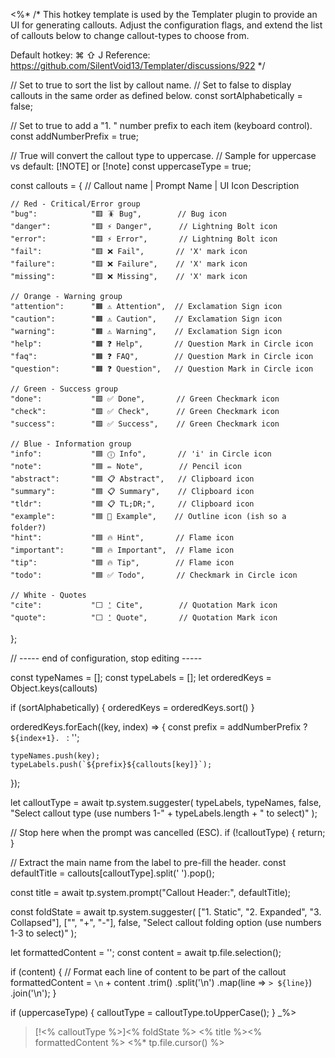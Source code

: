 <%*
/*
This hotkey template is used by the Templater plugin to provide an UI for generating callouts. Adjust the configuration flags, and extend the list of callouts below to change callout-types to choose from.

Default hotkey: ⌘ ⇧ J
Reference: https://github.com/SilentVoid13/Templater/discussions/922
*/

// Set to true to sort the list by callout name.
// Set to false to display callouts in the same order as defined below.
const sortAlphabetically = false;

// Set to true to add a "1. " number prefix to each item (keyboard control).
const addNumberPrefix = true;

// True will convert the callout type to uppercase.
// Sample for uppercase vs default: [!NOTE] or [!note]
const uppercaseType = true;

const callouts = {
    //  Callout name  |  Prompt Name    |  UI Icon Description

    // Red - Critical/Error group
    "bug":            "🟥 🪳 Bug",        // Bug icon
    "danger":         "🟥 ⚡️ Danger",      // Lightning Bolt icon
    "error":          "🟥 ⚡️ Error",       // Lightning Bolt icon
    "fail":           "🟥 ❌ Fail",       // 'X' mark icon
    "failure":        "🟥 ❌ Failure",    // 'X' mark icon
    "missing":        "🟥 ❌ Missing",    // 'X' mark icon
    
    // Orange - Warning group
    "attention":      "🟧 ⚠️ Attention",  // Exclamation Sign icon
    "caution":        "🟧 ⚠️ Caution",    // Exclamation Sign icon
    "warning":        "🟧 ⚠️ Warning",    // Exclamation Sign icon
    "help":           "🟧 ❓ Help",       // Question Mark in Circle icon
    "faq":            "🟧 ❓ FAQ",        // Question Mark in Circle icon
    "question":       "🟧 ❓ Question",   // Question Mark in Circle icon
    
    // Green - Success group
    "done":           "🟩 ✅ Done",       // Green Checkmark icon
    "check":          "🟩 ✅ Check",      // Green Checkmark icon
    "success":        "🟩 ✅ Success",    // Green Checkmark icon
    
    // Blue - Information group
    "info":           "🟦 ⓘ Info",       // 'i' in Circle icon
    "note":           "🟦 ✏️ Note",        // Pencil icon
    "abstract":       "🟦 📋 Abstract",   // Clipboard icon 
    "summary":        "🟦 📋 Summary",    // Clipboard icon  
    "tldr":           "🟦 📋 TL;DR;",     // Clipboard icon  
    "example":        "🟦 📑 Example",    // Outline icon (ish so a folder?)
    "hint":           "🟦 🔥 Hint",       // Flame icon
    "important":      "🟦 🔥 Important",  // Flame icon
    "tip":            "🟦 🔥 Tip",        // Flame icon
    "todo":           "🟦 ✅ Todo",       // Checkmark in Circle icon
    
    // White - Quotes
    "cite":           "⬜️ ⍘ Cite",        // Quotation Mark icon
    "quote":          "⬜️ ⍘ Quote",       // Quotation Mark icon
};

// ----- end of configuration, stop editing -----

const typeNames = [];
const typeLabels = [];
let orderedKeys = Object.keys(callouts)

if (sortAlphabetically) {
    orderedKeys = orderedKeys.sort()
}

orderedKeys.forEach((key, index) => {
    const prefix = addNumberPrefix ? `${index+1}. ` : '';
        
    typeNames.push(key);
    typeLabels.push(`${prefix}${callouts[key]}`);
});

let calloutType = await tp.system.suggester(
    typeLabels,
    typeNames,
    false,
    "Select callout type (use numbers 1-" + typeLabels.length + " to select)"
);

// Stop here when the prompt was cancelled (ESC).
if (!calloutType) {
    return;
}

// Extract the main name from the label to pre-fill the header.
const defaultTitle = callouts[calloutType].split(' ').pop();

const title = await tp.system.prompt("Callout Header:", defaultTitle);

const foldState = await tp.system.suggester(
    ["1. Static", "2. Expanded", "3. Collapsed"],
    ["", "+", "-"],
    false,
    "Select callout folding option (use numbers 1-3 to select)"
);

let formattedContent = '';
const content = await tp.file.selection();

if (content) {
    // Format each line of content to be part of the callout
    formattedContent = `\n` + content
        .trim()
        .split('\n')
        .map(line => `> ${line}`)
        .join('\n');
}

if (uppercaseType) {
    calloutType = calloutType.toUpperCase();
}
_%>

> [!<% calloutType %>]<% foldState %> <% title %><% formattedContent %> <%* tp.file.cursor() %>